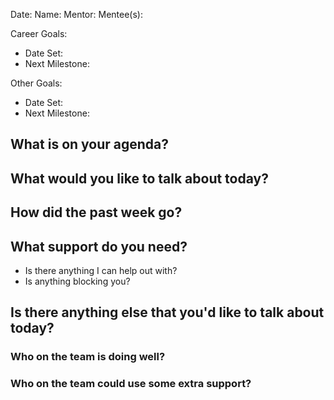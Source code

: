 Date:
Name:
Mentor:
Mentee(s):

Career Goals:
- Date Set:
- Next Milestone: 

Other Goals:
- Date Set:
- Next Milestone:


## What is on your agenda?


## What would you like to talk about today?


## How did the past week go?


## What support do you need?
- Is there anything I can help out with?
- Is anything blocking you?


## Is there anything else that you'd like to talk about today?


### Who on the team is doing well?


### Who on the team could use some extra support?



